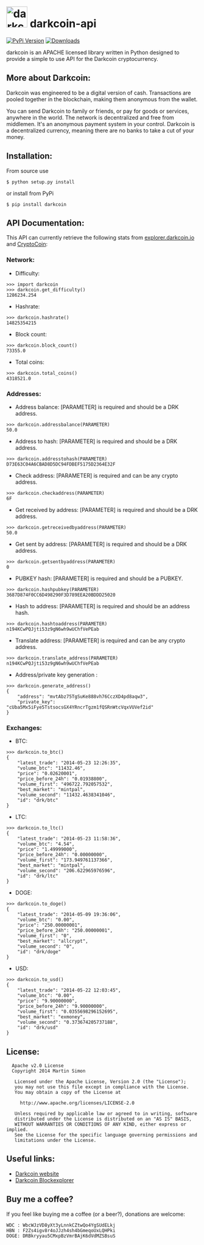 <h1><img src="https://raw.github.com/c0ding/darkcoin-api/master/doc/darkcoin.png" height=55 alt="darkcoin" title="darkcoin"> darkcoin-api</h1>

[![PyPi Version](http://img.shields.io/pypi/v/darkcoin.svg)](https://pypi.python.org/pypi/darkcoin/)   [![Downloads](http://img.shields.io/pypi/dm/darkcoin.svg)](https://pypi.python.org/pypi/darkcoin/)

darkcoin is an APACHE licensed library written in Python designed to provide a simple to use API for the Darkcoin cryptocurrency.

## More about Darkcoin:

Darkcoin was engineered to be a digital version of cash. Transactions are pooled together in the blockchain, making them anonymous from the wallet.

You can send Darkcoin to family or friends, or pay for goods or services, anywhere in the world. The network is decentralized and free from middlemen. It's an anonymous payment system in your control. Darkcoin is a decentralized currency, meaning there are no banks to take a cut of your money.

## Installation:

From source use

    $ python setup.py install

or install from PyPi

    $ pip install darkcoin

## API Documentation:

This API can currently retrieve the following stats from [explorer.darkcoin.io](http://explorer.darkcoin.io/) and [CryptoCoin](http://www.cryptocoincharts.info):

### Network:

  - Difficulty:

```
>>> import darkcoin
>>> darkcoin.get_difficulty()
1286234.254
```

  - Hashrate:

```
>>> darkcoin.hashrate()
14825354215
```

  - Block count:

```
>>> darkcoin.block_count()
73355.0
```

  - Total coins:

```
>>> darkcoin.total_coins()
4318521.0
```

### Addresses:

  - Address balance:
    [PARAMETER] is required and should be a DRK address.

```
>>> darkcoin.addressbalance(PARAMETER)
50.0
```

  - Address to hash:
    [PARAMETER] is required and should be a DRK address.

```
>>> darkcoin.addresstohash(PARAMETER)
D73E63C04A6CBAD8D5DC94FDBEF5175D2364E32F
```

  - Check address:
    [PARAMETER] is required and can be any crypto address.

```
>>> darkcoin.checkaddress(PARAMETER)
6F
```

  - Get received by address:
    [PARAMETER] is required and should be a DRK address.

```
>>> darkcoin.getreceivedbyaddress(PARAMETER)
50.0
```

  - Get sent by address:
    [PARAMETER] is required and should be a DRK address.

```
>>> darkcoin.getsentbyaddress(PARAMETER)
0
```

  - PUBKEY hash:
    [PARAMETER] is required and should be a PUBKEY.

```
>>> darkcoin.hashpubkey(PARAMETER)
3687D874F0CC6D498290F3D789EEA20BDDD25020
```

  - Hash to address:
    [PARAMETER] is required and should be an address hash.

```
>>> darkcoin.hashtoaddress(PARAMETER)
n194KCwPQJjti53z9gN6wh9wUChfVePEab
```

  - Translate address:
    [PARAMETER] is required and can be any crypto address.

```
>>> darkcoin.translate_address(PARAMETER)
n194KCwPQJjti53z9gN6wh9wUChfVePEab
```

  - Address/private key generation :

```
>>> darkcoin.generate_address()
{
    "address": "mvtAbz75TgSuKe888vh76CczXD4pd8aqw3", 
    "private_key": "cUba5Mx5iFye5TstsocsGX4YRncrTgzm1fQSRnWtcVqxVUVef2id" 
}
```

### Exchanges:

  - BTC:

```
>>> darkcoin.to_btc()
{
    "latest_trade": "2014-05-23 12:26:35", 
    "volume_btc": "11432.46", 
    "price": "0.02620001", 
    "price_before_24h": "0.01938800", 
    "volume_first": "496722.792057532", 
    "best_market": "mintpal", 
    "volume_second": "11432.4638341046", 
    "id": "drk/btc"
}
```

  - LTC:

```
>>> darkcoin.to_ltc()
{
    "latest_trade": "2014-05-23 11:58:36", 
    "volume_btc": "4.54", 
    "price": "1.49999000", 
    "price_before_24h": "0.00000000", 
    "volume_first": "173.949761137366", 
    "best_market": "mintpal", 
    "volume_second": "206.622965976596", 
    "id": "drk/ltc"
}
```

  - DOGE:

```
>>> darkcoin.to_doge()
{
    "latest_trade": "2014-05-09 19:36:06", 
    "volume_btc": "0.00", 
    "price": "250.00000001", 
    "price_before_24h": "250.00000001", 
    "volume_first": "0", 
    "best_market": "allcrypt", 
    "volume_second": "0", 
    "id": "drk/doge"
}
```

  - USD:

```
>>> darkcoin.to_usd()
{
    "latest_trade": "2014-05-22 12:03:45", 
    "volume_btc": "0.00", 
    "price": "9.90000000", 
    "price_before_24h": "9.90000000", 
    "volume_first": "0.0355698296152695", 
    "best_market": "exmoney", 
    "volume_second": "0.373674205737188", 
    "id": "drk/usd"
}
```


## License:

```
  Apache v2.0 License
  Copyright 2014 Martin Simon

   Licensed under the Apache License, Version 2.0 (the "License");
   you may not use this file except in compliance with the License.
   You may obtain a copy of the License at

     http://www.apache.org/licenses/LICENSE-2.0

   Unless required by applicable law or agreed to in writing, software
   distributed under the License is distributed on an "AS IS" BASIS,
   WITHOUT WARRANTIES OR CONDITIONS OF ANY KIND, either express or implied.
   See the License for the specific language governing permissions and
   limitations under the License.

```

## Useful links:

* [Darkcoin website](http://www.darkcoin.io/)
* [Darkcoin Blockexplorer](http://explorer.darkcoin.io/)

## Buy me a coffee?

If you feel like buying me a coffee (or a beer?), donations are welcome:

```
WDC : WbcWJzVD8yXt3yLnnkCZtwQo4YgSUdELkj
HBN : F2Zs4igv8r4oJJzh4sh4bGmeqoUxLQHPki
DOGE: DRBkryyau5CMxpBzVmrBAjK6dVdMZSBsuS
```
